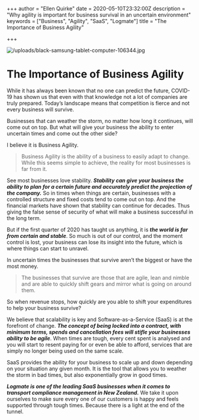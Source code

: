 +++
author = "Ellen Quirke"
date = 2020-05-10T23:32:00Z
description = "Why agility is important for business survival in an uncertain environment"
keywords = ["Business", "Agility", "SaaS", "Logmate"]
title = "The Importance of Business Agility"

+++

![/uploads/black-samsung-tablet-computer-106344.jpg](https://app.forestry.io/sites/s8ktgh9lkegk-a/body-media//uploads/black-samsung-tablet-computer-106344.jpg)

# The Importance of Business Agility

While it has always been known that no one can predict the future, COVID-19 has shown us that even with that knowledge not a lot of companies are truly prepared. Today’s landscape means that competition is fierce and not every business will survive. 

Businesses that can weather the storm, no matter how long it continues, will come out on top. But what will give your business the ability to enter uncertain times and come out the other side?

I believe it is Business Agility.

> Business Agility is the ability of a business to easily adapt to change. While this seems simple to achieve, the reality for most businesses is far from it.

See most businesses love stability. **_Stability can give your business the ability to plan for a certain future and accurately predict the projection of the company._** So in times when things are certain, businesses with a controlled structure and fixed costs tend to come out on top. And the financial markets have shown that stability can continue for decades. Thus giving the false sense of security of what will make a business successful in the long term.

But if the first quarter of 2020 has taught us anything, it is **_the world is far from certain and stable_**. So much is out of our control, and the moment control is lost, your business can lose its insight into the future, which is where things can start to unravel.

In uncertain times the businesses that survive aren’t the biggest or have the most money. 

> The businesses that survive are those that are agile, lean and nimble and are able to quickly shift gears and mirror what is going on around them. 

So when revenue stops, how quickly are you able to shift your expenditures to help your business survive?

We believe that scalability is key and Software-as-a-Service (SaaS) is at the forefront of change. **_The concept of being locked into a contract, with minimum terms, spends and cancellation fees will stifle your businesses ability to be agile_**. When times are tough, every cent spent is analysed and you will start to resent paying for or even be able to afford, services that are simply no longer being used on the same scale.

SaaS provides the ability for your business to scale up and down depending on your situation any given month. It is the tool that allows you to weather the storm in bad times, but also exponentially grow in good times.

**_Logmate is one of the leading SaaS businesses when it comes to transport compliance management in New Zealand._** We take it upon ourselves to make sure every one of our customers is happy and feels supported through tough times. Because there is a light at the end of the tunnel.